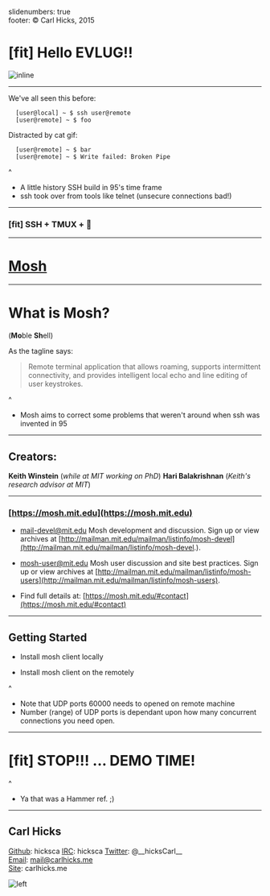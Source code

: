 slidenumbers: true  
footer: © Carl Hicks, 2015  

# [fit] Hello EVLUG!!
![inline](https://s3.amazonaws.com/ch-image-backup/mosh-data/F52607EB-06B7-410A-9D02-01F8E5785B14.gif)

---

We've all seen this before:  

  ```
    [user@local] ~ $ ssh user@remote
    [user@remote] ~ $ foo
  ```  

Distracted by cat gif:  

  ```
    [user@remote] ~ $ bar
    [user@remote] ~ $ Write failed: Broken Pipe
  ```

^  
- A little history SSH build in 95's time frame
- ssh took over from tools like telnet (unsecure connections bad!)

---

### [fit] SSH + TMUX + 🙏 

---

# [Mosh](https://mosh.mit.edu/)  

---

# What is Mosh?
(**Mo**ble **Sh**ell)  

As the tagline says:  

  > Remote terminal application that allows roaming, supports intermittent connectivity, and provides intelligent local echo and line editing of user keystrokes.

^  
- Mosh aims to correct some problems that weren't around when ssh was invented in 95  

---

## Creators:
**Keith Winstein** (_while at MIT working on PhD_)
**Hari Balakrishnan** (_Keith's research advisor at MIT_)

---

### [https://mosh.mit.edu](https://mosh.mit.edu)

  - [mail-devel@mit.edu](mailto:mail-devel@mit.edu)
    Mosh development and discussion. Sign up or view archives at [http://mailman.mit.edu/mailman/listinfo/mosh-devel](http://mailman.mit.edu/mailman/listinfo/mosh-devel.).

  - [mosh-user@mit.edu](mailto:mosh-users@mit.edu)
    Mosh user discussion and site best practices. Sign up or view archives at [http://mailman.mit.edu/mailman/listinfo/mosh-users](http://mailman.mit.edu/mailman/listinfo/mosh-users).

  - Find full details at: [https://mosh.mit.edu/#contact](https://mosh.mit.edu/#contact)

---

## Getting Started

  - Install mosh client locally  

  - Install mosh client on the remotely  

^  
- Note that UDP ports 60000 needs to opened on remote machine
- Number (range) of UDP ports is dependant upon how many concurrent connections you need open.

---

# [fit] STOP!!! ... DEMO TIME!



^  
- Ya that was a Hammer ref. ;)

---

## Carl Hicks
[Github](https://github.com/hicksca): hicksca
[IRC](irc://freenode.net): hicksca
[Twitter](https://twitter.com/__hicksCarl__): @\_\_hicksCarl_\_  
[Email](mailto:mail@carlhicks.me): mail@carlhicks.me  
[Site](http://carlhicks.me): carlhicks.me  

![left](https://s3.amazonaws.com/ch-image-backup/mosh-data/F52607EB-06B7-410A-9D02-01F8E5785B13.JPG)